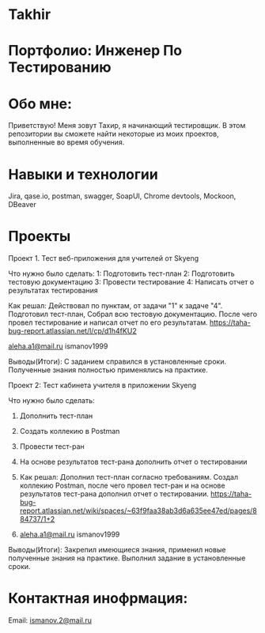 # Takhir
# Портфолио: Инженер По Тестированию

# Обо мне:
Приветствую! Меня зовут Тахир, я начинающий тестировщик.
В этом репозитории вы сможете найти некоторые из моих проектов, выполненные во время обучения.
  
# Навыки и технологии
Jira, qase.io, postman, swagger, SoapUI, Chrome devtools, Mockoon, DBeaver

# Проекты
Проект 1. Тест веб-приложения для учителей от Skyeng

Что нужно было сделать:
1: Подготовить тест-план
2: Подготовить тестовую документацию
3: Провести тестирование
4: Написать отчет о результатах тестирования

Как решал: Действовал по пунктам, от задачи "1" к задаче "4". Подготовил тест-план, Собрал всю тестовую документацию. После чего провел тестирование и написал отчет по его результатам.
https://taha-bug-report.atlassian.net/l/cp/d1h4fKU2

aleha.a1@mail.ru
ismanov1999

Выводы(Итоги): 
С заданием справился в установленные сроки. Полученные знания полностью применялись на практике.

Проект 2: Тест кабинета учителя в приложении Skyeng

Что нужно было сделать:
1. Дополнить тест-план
2. Создать коллекию в Postman
3. Провести тест-ран
4. На основе результатов тест-рана дополнить отчет о тестировании

5. Как решал: Дополнил тест-план согласно требованиям. Создал коллекию Postman, после чего провел тест-ран и на основе результатов тест-рана дополнил отчет о тестировании.
https://taha-bug-report.atlassian.net/wiki/spaces/~63f9faa38ab3d6a635ee47ed/pages/884737/1+2

7. aleha.a1@mail.ru
ismanov1999

Выводы(Итоги):
Закрепил имеющиеся знания, применил новые полученные знания на практике. Выполнил задание в установленные сроки.

# Контактная инофрмация:
Email: ismanov.2@mail.ru
